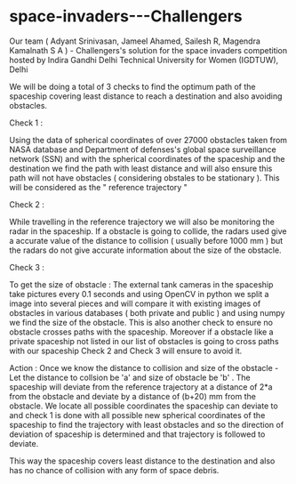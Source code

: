 # space-invaders---Challengers
Our team ( Adyant Srinivasan, Jameel Ahamed, Sailesh R, Magendra Kamalnath S A ) - Challengers's solution for the space invaders competition hosted by Indira Gandhi Delhi Technical University for Women (IGDTUW), Delhi

We will be doing a total of 3 checks to find the optimum path of the spaceship covering least distance to reach a destination and also avoiding obstacles.

Check 1 : 

Using the data of spherical coordinates of over 27000 obstacles taken from NASA database and Department of defenses's global space surveillance network (SSN) and with the spherical coordinates of the spaceship and the destination we find the path with least distance and will also ensure this path will not have obstacles ( considering obstales to be stationary ). This will be considered as the " reference trajectory "

Check 2 :

While travelling in the reference trajectory we will also be monitoring the radar in the spaceship. If a obstacle is going to collide, the radars used give a accurate value of the distance to collision ( usually before 1000 mm ) but the radars do not give accurate information about the size of the obstacle.

Check 3 :

To get the size of obstacle : The external tank cameras in the spaceship take pictures every 0.1 seconds and using OpenCV in python we split a image into several pieces and will compare it with existing images of obstacles in various databases ( both private and public ) and using numpy we find the size of the obstacle. This is also another check to ensure no obstacle crosses paths with the spaceship. Moreover if a obstacle like a private spaceship not listed in our list of obstacles is going to cross paths with our spaceship Check 2 and Check 3 will ensure to avoid it.

Action : Once we know the distance to collision and size of the obstacle - Let the distance to collsion be 'a' and size of obstacle be 'b' . The spaceship will deviate from the reference trajectory at a distance of 2*a from the obstacle and deviate by a distance of (b+20) mm from the obstacle. We locate all possible coordinates the spaceship can deviate to and check 1 is done with all possible new spherical coordinates of the spaceship to find the trajectory with least obstacles and so the direction of deviation of spaceship is determined and that trajectory is followed to deviate.

This way the spaceship covers least distance to the destination and also has no chance of collision with any form of space debris.
